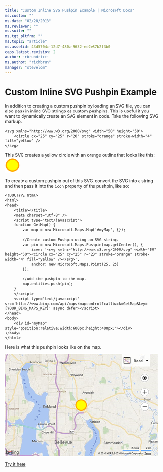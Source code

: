 ```yaml
---
title: "Custom Inline SVG Pushpin Example | Microsoft Docs"
ms.custom: ""
ms.date: "02/28/2018"
ms.reviewer: ""
ms.suite: ""
ms.tgt_pltfrm: ""
ms.topic: "article"
ms.assetid: 43d5704c-12d7-480a-9632-ee2e87b2f3b0
caps.latest.revision: 2
author: "rbrundritt"
ms.author: "richbrun"
manager: "stevelom"
---
```

# Custom Inline SVG Pushpin Example
In addition to creating a custom pushpin by loading an SVG file, you can also pass in inline SVG strings as custom pushpins. This is useful if you want to dynamically create an SVG element in code. Take the following SVG markup. 

```
<svg xmlns="http://www.w3.org/2000/svg" width="50" height="50">
    <circle cx="25" cy="25" r="20" stroke="orange" stroke-width="4" fill="yellow" />
</svg>
```

This SVG creates a yellow circle with an orange outline that looks like this: &nbsp; ![BMV8_SunnySvg](../v8-web-control/media/bmv8-sunnysvg.png)
 
To create a custom pushpin out of this SVG, convert the SVG into a string and then pass it into the `icon` property of the pushpin, like so:

```
<!DOCTYPE html>
<html>
<head>
    <title></title>
    <meta charset="utf-8" />
	<script type='text/javascript'>
    function GetMap() {
        var map = new Microsoft.Maps.Map('#myMap', {});

        //Create custom Pushpin using an SVG string.
        var pin = new Microsoft.Maps.Pushpin(map.getCenter(), {
            icon: '<svg xmlns="http://www.w3.org/2000/svg" width="50" height="50"><circle cx="25" cy="25" r="20" stroke="orange" stroke-width="4" fill="yellow" /></svg>',
            anchor: new Microsoft.Maps.Point(25, 25)
        });

        //Add the pushpin to the map.
        map.entities.push(pin);
    }
    </script>
    <script type='text/javascript' src='http://www.bing.com/api/maps/mapcontrol?callback=GetMap&key=[YOUR_BING_MAPS_KEY]' async defer></script>
</head>
<body>
    <div id="myMap" style="position:relative;width:600px;height:400px;"></div>
</body>
</html>
```
Here is what this pushpin looks like on the map.

![BMV8_InlineSvgExample](../v8-web-control/media/bmv8-inlinesvgexample.png)
 
[Try it here](http://www.bing.com/api/maps/sdk/mapcontrol/isdk#createPushpinFromSvg+JS)